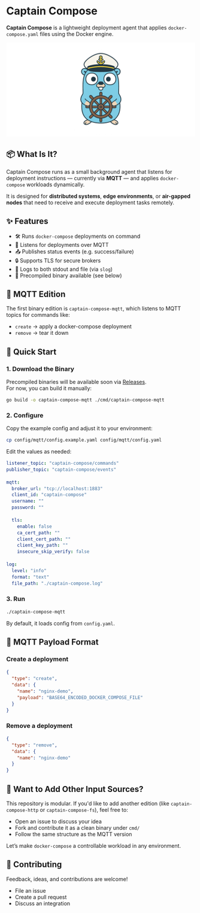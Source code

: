 # Captain Compose

**Captain Compose** is a lightweight deployment agent that applies `docker-compose.yaml` files using the Docker engine.

![Captain Compose Banner](captain-compose-banner.png)

## 📦 What Is It?

Captain Compose runs as a small background agent that listens for deployment instructions — currently via **MQTT** — and applies `docker-compose` workloads dynamically.

It is designed for **distributed systems**, **edge environments**, or **air-gapped nodes** that need to receive and execute deployment tasks remotely.

## ✨ Features

- 🛠 Runs `docker-compose` deployments on command
- 📡 Listens for deployments over MQTT
- 📤 Publishes status events (e.g. success/failure)
- 🔒 Supports TLS for secure brokers
- 📂 Logs to both stdout and file (via `slog`)
- 🚀 Precompiled binary available (see below)

## 🧪 MQTT Edition

The first binary edition is `captain-compose-mqtt`, which listens to MQTT topics for commands like:

- `create` → apply a docker-compose deployment
- `remove` → tear it down

## 🧰 Quick Start

### 1. Download the Binary

Precompiled binaries will be available soon via [Releases](https://github.com/your-org/captain-compose/releases).  
For now, you can build it manually:

```bash
go build -o captain-compose-mqtt ./cmd/captain-compose-mqtt
```

### 2. Configure

Copy the example config and adjust it to your environment:

```bash
cp config/mqtt/config.example.yaml config/mqtt/config.yaml
```

Edit the values as needed:

```yaml
listener_topic: "captain-compose/commands"
publisher_topic: "captain-compose/events"

mqtt:
  broker_url: "tcp://localhost:1883"
  client_id: "captain-compose"
  username: ""
  password: ""

  tls:
    enable: false
    ca_cert_path: ""
    client_cert_path: ""
    client_key_path: ""
    insecure_skip_verify: false

log:
  level: "info"
  format: "text"
  file_path: "./captain-compose.log"
```

### 3. Run

```bash
./captain-compose-mqtt
```

By default, it loads config from `config.yaml`.

## 🔁 MQTT Payload Format

### Create a deployment

```json
{
  "type": "create",
  "data": {
    "name": "nginx-demo",
    "payload": "BASE64_ENCODED_DOCKER_COMPOSE_FILE"
  }
}
```

### Remove a deployment

```json
{
  "type": "remove",
  "data": {
    "name": "nginx-demo"
  }
}
```

## 🧩 Want to Add Other Input Sources?

This repository is modular. If you'd like to add another edition (like `captain-compose-http` or `captain-compose-fs`), feel free to:

- Open an issue to discuss your idea
- Fork and contribute it as a clean binary under `cmd/`
- Follow the same structure as the MQTT version

Let’s make `docker-compose` a controllable workload in any environment.

## 🤝 Contributing

Feedback, ideas, and contributions are welcome!

- File an issue
- Create a pull request
- Discuss an integration

